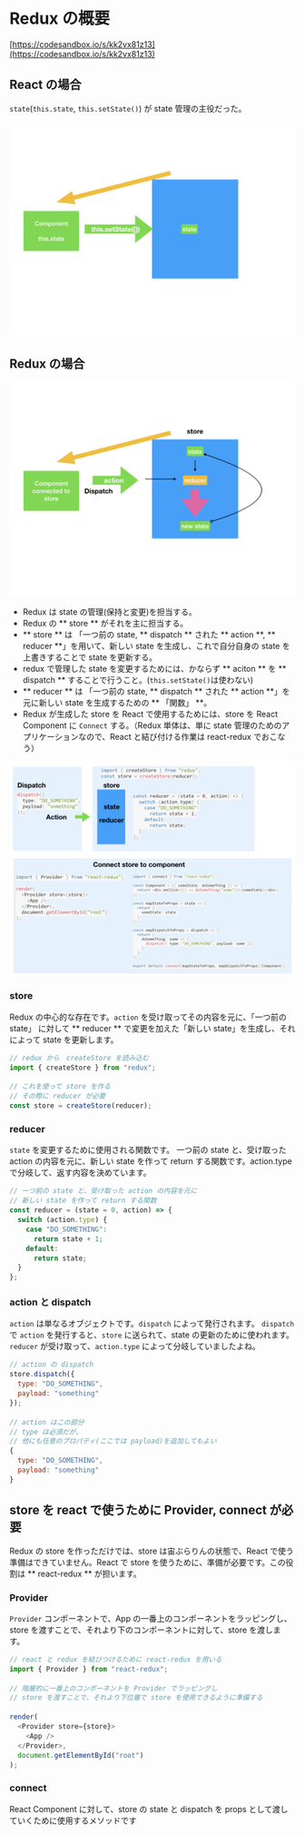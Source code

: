 # Redux の概要

[https://codesandbox.io/s/kk2vx81z13](https://codesandbox.io/s/kk2vx81z13)

## React の場合

`state`(`this.state`, `this.setState()`) が state 管理の主役だった。

![](/assets/redux.001.jpeg)  

## Redux の場合
![](/assets/redux.002.jpeg)

- Redux は state の管理(保持と変更)を担当する。
- Redux の ** store ** がそれを主に担当する。
- ** store ** は 「一つ前の state, ** dispatch ** された ** action **, ** reducer **」を用いて、新しい state を生成し、これで自分自身の state を上書きすることで state を更新する。
- redux で管理した state を変更するためには、かならず ** aciton ** を ** dispatch ** することで行うこと。(`this.setState()`は使わない)
- ** reducer ** は 「一つ前の state, ** dispatch ** された ** action **」を元に新しい state を生成するための ** 「関数」 **。
- Redux が生成した store を React で使用するためには、store を React Component に `Connect` する。（Redux 単体は、単に state 管理のためのアプリケーションなので、React と結び付ける作業は react-redux でおこなう）

      
![](/assets/redux.003.jpeg)

### store 
Redux の中心的な存在です。`action` を受け取ってその内容を元に、「一つ前の state」 に対して ** reducer ** で変更を加えた「新しい state」を生成し、それによって state を更新します。

```js
// redux から　createStore を読み込む
import { createStore } from "redux";

// これを使って store を作る
// その際に reducer が必要
const store = createStore(reducer);
```

### reducer 

`state` を変更するために使用される関数です。
一つ前の state と、受け取った action の内容を元に、新しい state を作って return する関数です。action.type で分岐して、返す内容を決めています。


```js
// 一つ前の state と、受け取った action の内容を元に
// 新しい state を作って return する関数
const reducer = (state = 0, action) => {
  switch (action.type) {
    case "DO_SOMETHING":
      return state + 1;
    default:
      return state;
  }
};
```

### action と dispatch

`action` は単なるオブジェクトです。`dispatch` によって発行されます。
`dispatch` で `action` を発行すると、`store` に送られて、state の更新のために使われます。`reducer` が受け取って、`action.type` によって分岐していましたよね。

```js
// action の dispatch
store.dispatch({
  type: "DO_SOMETHING",
  payload: "something"
});

// action はこの部分
// type は必須だが、
// 他にも任意のプロパティ(ここでは payload)を追加してもよい
{
  type: "DO_SOMETHING",
  payload: "something"
}
``` 

## store を react で使うために Provider, connect が必要

Redux の store を作っただけでは、store は宙ぶらりんの状態で、React で使う準備はできていません。React で store を使うために、準備が必要です。この役割は ** react-redux ** が担います。

### Provider

`Provider` コンポーネントで、App の一番上のコンポーネントをラッピングし、store を渡すことで、それより下のコンポーネントに対して、store を渡します。

```js
// react と redux を結びつけるために react-redux を用いる
import { Provider } from "react-redux";

// 階層的に一番上のコンポーネントを Provider でラッピングし
// store を渡すことで、それより下位層で store を使用できるように準備する

render(
  <Provider store={store}>
    <App />
  </Provider>,
  document.getElementById("root")
);

```

### connect
React Component に対して、store の state と dispatch を props として渡していくために使用するメソッドです

```js
```

